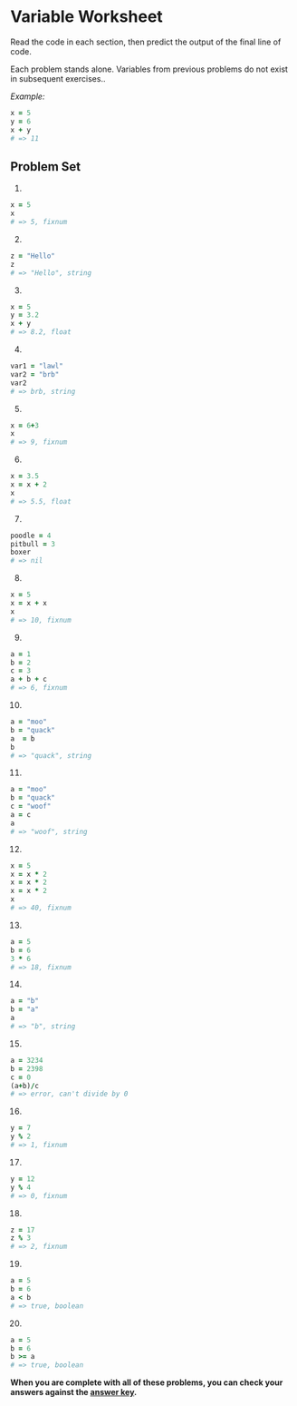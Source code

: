 # Variable Worksheet

Read the code in each section, then predict the output of the final line of code.

Each problem stands alone. Variables from previous problems do not exist in subsequent exercises..

*Example:*
```ruby
x = 5
y = 6
x + y
# => 11
```

## Problem Set

1.
```ruby
x = 5
x
# => 5, fixnum
```

2.
```ruby
z = "Hello"
z 
# => "Hello", string
```

3.
```ruby
x = 5
y = 3.2
x + y
# => 8.2, float
```

4.
```ruby
var1 = "lawl"
var2 = "brb"
var2
# => brb, string 
```

5.
```ruby
x = 6+3
x
# => 9, fixnum
```

6.
```ruby
x = 3.5
x = x + 2
x
# => 5.5, float
```

7.
```ruby
poodle = 4
pitbull = 3
boxer 
# => nil
```

8.
```ruby
x = 5
x = x + x
x
# => 10, fixnum
```

9.
```ruby
a = 1
b = 2
c = 3
a + b + c
# => 6, fixnum
```

10.
```ruby
a = "moo"
b = "quack"
a  = b
b
# => "quack", string
```

11.
```ruby
a = "moo"
b = "quack"
c = "woof"
a = c
a
# => "woof", string
```

12.
```ruby
x = 5
x = x * 2
x = x * 2
x = x * 2
x
# => 40, fixnum
```

13.
```ruby
a = 5
b = 6
3 * 6
# => 18, fixnum
```

14.
```ruby
a = "b"
b = "a"
a
# => "b", string
```

15.
```ruby
a = 3234
b = 2398
c = 0
(a+b)/c
# => error, can't divide by 0
```

16.
```ruby
y = 7
y % 2
# => 1, fixnum
 ```

17.
```ruby
y = 12
y % 4
# => 0, fixnum
 ```

18.
```ruby
z = 17
z % 3
# => 2, fixnum
```

19.
```ruby
a = 5
b = 6
a < b
# => true, boolean
```

20.
```ruby
a = 5
b = 6
b >= a
# => true, boolean
```

**When you are complete with all of these problems, you can check your answers against the [answer key](../assignments/variable-worksheet-answers.md).**
